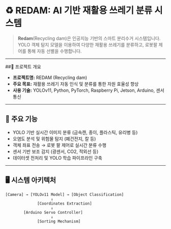 # ♻️ REDAM: AI 기반 재활용 쓰레기 분류 시스템

> **Redam**(Recycling dam)은 인공지능 기반의 스마트 분리수거 시스템입니다.  
> YOLO 객체 탐지 모델을 이용하여 다양한 재활용 쓰레기를 분류하고, 로봇팔 제어를 통해 자동 선별을 수행합니다.

---

##📌 프로젝트 개요

- **프로젝트명:** REDAM (Recycling dam)
- **주요 목표:** 재활용 쓰레기 자동 인식 및 분류를 통한 자원 효율성 향상
- **사용 기술:** YOLOv11, Python, PyTorch, Raspberry Pi, Jetson, Arduino, 센서 통신

---

## 🧠 주요 기능

- YOLO 기반 실시간 이미지 분류 (금속캔, 종이, 플라스틱, 유리병 등)
- 오염도 분석 및 위험물 탐지 (폐건전지, 칼 등)
- 객체 좌표 전송 → 로봇 팔 제어로 실시간 분류 수행
- 센서 기반 보조 감지 (광센서, CO2, 적외선 등)
- 데이터셋 전처리 및 YOLO 학습 파이프라인 구축

---

## 🖥️ 시스템 아키텍처

```plaintext
[Camera] → [YOLOv11 Model] → [Object Classification]
                    ↓
              [Coordinates Extraction]
                    ↓
        [Arduino Servo Controller]
                    ↓
              [Sorting Mechanism]
